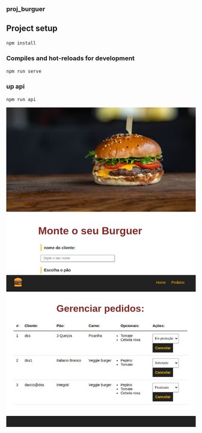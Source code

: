 ### proj_burguer

## Project setup
```
npm install
```

### Compiles and hot-reloads for development
```
npm run serve
```

### up api 
```
npm run api
```
![](telaMain.png)
![](tela.png)

